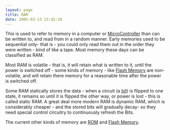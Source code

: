 ```yaml
---
layout: page
title: RAM
date: 2005-03-13 13:42:18
---
```

<p>This is used to refer to memory in a computer or <a a="" brain")="" for="" href="/wiki/microcontroller.html" robot"="" title="A programmable digital controller (or ">MicroController</a> than can be written to, and read from in a random manner. Early memories used to be sequential only- that is - you could only read them out in the order they were written - kind of like a tape. Most memory these days can be classified as RAM.
</p>
<p>Most RAM is volatile - that is, it will retain what is written to it, until the power is switched off - some kinds of memory - like <a href="/wiki/flash_memory.html" title="Flash Memory">Flash Memory</a> are non-volatile, and will retain there memory for a reasonable time after the power is switched off.
</p>
<p>Some RAM statically stores the data - when a circuit (a <a href="/wiki/bit.html" title="Binary Digit">bit</a>) is flipped to one state, it remains so until it is flipped the other way, or power is lost - this is called static RAM. A great deal more modern RAM is dynamic RAM, which is considerably cheaper - and the stored bits will gradually decay-  so they need special control circuitry to continuously refresh the Bits.
</p>
<p>The current other kinds of memory are <a href="/wiki/rom.html" title="Read Only Memory">ROM</a> and <a href="/wiki/flash_memory.html" title="Flash Memory">Flash Memory</a>.
</p>
